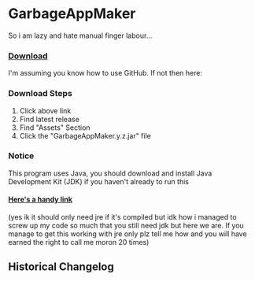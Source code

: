 # GarbageAppMaker
So i am lazy and hate manual finger labour...

### [Download](https://github.com/Canary-Prism/GarbageAppMaker/releases/)

I'm assuming you know how to use GitHub. If not then here:

### Download Steps

1. Click above link
2. Find latest release
3. Find "Assets" Section
4. Click the "GarbageAppMaker.y.z.jar" file

### Notice

This program uses Java, you should download and install Java Development Kit (JDK) if you haven't already to run this

#### [Here's a handy link](https://www.oracle.com/java/technologies/downloads/)

(yes ik it should only need jre if it's compiled but idk how i managed to screw up my code so much that you still need jdk but here we are. If you manage to get this working with jre only plz tell me how and you will have earned the right to call me moron 20 times)


## Historical Changelog

